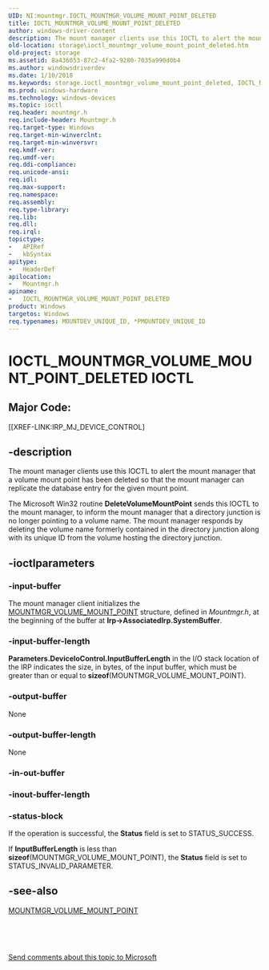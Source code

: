 ```yaml
---
UID: NI:mountmgr.IOCTL_MOUNTMGR_VOLUME_MOUNT_POINT_DELETED
title: IOCTL_MOUNTMGR_VOLUME_MOUNT_POINT_DELETED
author: windows-driver-content
description: The mount manager clients use this IOCTL to alert the mount manager that a volume mount point has been deleted so that the mount manager can replicate the database entry for the given mount point.
old-location: storage\ioctl_mountmgr_volume_mount_point_deleted.htm
old-project: storage
ms.assetid: 8a436053-87c2-4fa2-9280-7035a990d0b4
ms.author: windowsdriverdev
ms.date: 1/10/2018
ms.keywords: storage.ioctl_mountmgr_volume_mount_point_deleted, IOCTL_MOUNTMGR_VOLUME_MOUNT_POINT_DELETED control code [Storage Devices], IOCTL_MOUNTMGR_VOLUME_MOUNT_POINT_DELETED, mountmgr/IOCTL_MOUNTMGR_VOLUME_MOUNT_POINT_DELETED, k307_fce8de67-6c3d-4e89-8259-a7058c968c62.xml
ms.prod: windows-hardware
ms.technology: windows-devices
ms.topic: ioctl
req.header: mountmgr.h
req.include-header: Mountmgr.h
req.target-type: Windows
req.target-min-winverclnt: 
req.target-min-winversvr: 
req.kmdf-ver: 
req.umdf-ver: 
req.ddi-compliance: 
req.unicode-ansi: 
req.idl: 
req.max-support: 
req.namespace: 
req.assembly: 
req.type-library: 
req.lib: 
req.dll: 
req.irql: 
topictype:
-	APIRef
-	kbSyntax
apitype:
-	HeaderDef
apilocation:
-	Mountmgr.h
apiname:
-	IOCTL_MOUNTMGR_VOLUME_MOUNT_POINT_DELETED
product: Windows
targetos: Windows
req.typenames: MOUNTDEV_UNIQUE_ID, *PMOUNTDEV_UNIQUE_ID
---
```


# IOCTL_MOUNTMGR_VOLUME_MOUNT_POINT_DELETED IOCTL


##  Major Code: 


[[XREF-LINK:IRP_MJ_DEVICE_CONTROL]

## -description


The mount manager clients use this IOCTL to alert the mount manager that a volume mount point has been deleted so that the mount manager can replicate the database entry for the given mount point.

The Microsoft Win32 routine <b>DeleteVolumeMountPoint</b> sends this IOCTL to the mount manager, to inform the mount manager that a directory junction is no longer pointing to a volume name. The mount manager responds by deleting the volume name formerly contained in the directory junction along with its unique ID from the volume hosting the directory junction. 


## -ioctlparameters




### -input-buffer

The mount manager client initializes the <a href="..\mountmgr\ns-mountmgr-_mountmgr_volume_mount_point.md">MOUNTMGR_VOLUME_MOUNT_POINT</a> structure, defined in <i>Mountmgr.h</i>, at the beginning of the buffer at <b>Irp-&gt;AssociatedIrp.SystemBuffer</b>.


### -input-buffer-length

<b>Parameters.DeviceIoControl.InputBufferLength</b> in the I/O stack location of the IRP indicates the size, in bytes, of the input buffer, which must be greater than or equal to <b>sizeof</b>(MOUNTMGR_VOLUME_MOUNT_POINT).


### -output-buffer

None


### -output-buffer-length

None


### -in-out-buffer


<text></text>



### -inout-buffer-length


<text></text>



### -status-block

If the operation is successful, the <b>Status</b> field is set to STATUS_SUCCESS.

If <b>InputBufferLength</b> is less than <b>sizeof</b>(MOUNTMGR_VOLUME_MOUNT_POINT), the <b>Status</b> field is set to STATUS_INVALID_PARAMETER.


## -see-also

<a href="..\mountmgr\ns-mountmgr-_mountmgr_volume_mount_point.md">MOUNTMGR_VOLUME_MOUNT_POINT</a>

 

 

<a href="mailto:wsddocfb@microsoft.com?subject=Documentation%20feedback [storage\storage]:%20IOCTL_MOUNTMGR_VOLUME_MOUNT_POINT_DELETED control code%20 RELEASE:%20(1/10/2018)&amp;body=%0A%0APRIVACY STATEMENT%0A%0AWe use your feedback to improve the documentation. We don't use your email address for any other purpose, and we'll remove your email address from our system after the issue that you're reporting is fixed. While we're working to fix this issue, we might send you an email message to ask for more info. Later, we might also send you an email message to let you know that we've addressed your feedback.%0A%0AFor more info about Microsoft's privacy policy, see http://privacy.microsoft.com/en-us/default.aspx." title="Send comments about this topic to Microsoft">Send comments about this topic to Microsoft</a>


